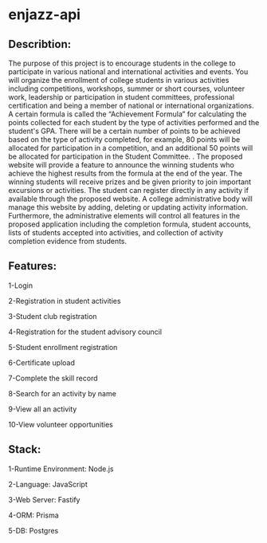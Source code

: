 # enjazz-api
## Describtion:
The purpose of this project is to encourage students in the college to participate in various national and international activities and events.  You will organize the enrollment of college students in various activities including competitions, workshops, summer or short courses, volunteer work, leadership or participation in student committees, professional certification and being a member of national or international organizations.  A certain formula is called the “Achievement Formula” for calculating the points collected for each student by the type of activities performed and the student's GPA.  There will be a certain number of points to be achieved based on the type of activity completed, for example, 80 points will be allocated for participation in a competition, and an additional 50 points will be allocated for participation in the Student Committee.  .  The proposed website will provide a feature to announce the winning students who achieve the highest results from the formula at the end of the year.  The winning students will receive prizes and be given priority to join important excursions or activities.  The student can register directly in any activity if available through the proposed website.  A college administrative body will manage this website by adding, deleting or updating activity information.  Furthermore, the administrative elements will control all features in the proposed application including the completion formula, student accounts, lists of students accepted into activities, and collection of activity completion evidence from students.

## Features:


1-Login

2-Registration in student activities

3-Student club registration

4-Registration for the student advisory council

5-Student enrollment registration

6-Certificate upload

7-Complete the skill record

8-Search for an activity by name

9-View all an activity

10-View volunteer opportunities


## Stack:


1-Runtime Environment: Node.js

2-Language: JavaScript

3-Web Server: Fastify

4-ORM: Prisma

5-DB: Postgres




